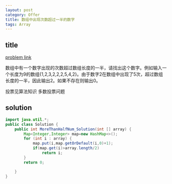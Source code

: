 ```yaml
---
layout: post
category: Offer
title: 数组中出现次数超过一半的数字
tags: Array
---
```


## title
[problem link](https://www.nowcoder.com/practice/e8a1b01a2df14cb2b228b30ee6a92163?tpId=13&tqId=11181&tPage=2&rp=1&ru=%2Fta%2Fcoding-interviews&qru=%2Fta%2Fcoding-interviews%2Fquestion-ranking)

数组中有一个数字出现的次数超过数组长度的一半，请找出这个数字。例如输入一个长度为9的数组{1,2,3,2,2,2,5,4,2}。由于数字2在数组中出现了5次，超过数组长度的一半，因此输出2。如果不存在则输出0。

投票见算法知识 多数投票问题

## solution


```java
import java.util.*;
public class Solution {
    public int MoreThanHalfNum_Solution(int [] array) {
        Map<Integer,Integer> map=new HashMap<>();
        for (int i : array) {
            map.put(i,map.getOrDefault(i,0)+1);
            if(map.get(i)>array.length/2)
                return i;
        }
        return 0;

    }
}

```